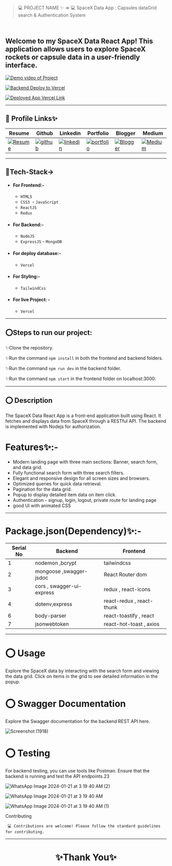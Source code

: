 

> 💻 PROJECT NAME ✨ => 💻  SpaceX Data App  : Capsules dataGrid search & Authentication System
<br>


Welcome to my SpaceX Data React App! This application allows users to explore SpaceX rockets or capsule data in a user-friendly interface.
---

<a href="https://drive.google.com/file/d/1mIMBfOcAl8kpKwiZYwqIHjUK_jJ4G5pD/view?usp=sharing">![Demo video of Project](https://img.shields.io/badge/Demo_Video_Of_Project-Click_ME-brightgreen.svg?style=plastic&logo=YouTube&logoColor=red)</a>


[![Backend Deploy to Vercel](https://img.shields.io/badge/Backend_Deployed_Vercel_Link-0A66C2?style=for-the-badge&logo=ko-fi&logoColor=white)](https://brainstormforce.onrender.com/)

[![Deployed App Vercel Link](https://img.shields.io/badge/Deployed_App_Vercel_Link-000?style=for-the-badge&logo=ko-fi&logoColor=white)](
https://learn-ecommerce-jkwy.vercel.app/)

---
## 🔗 Profile Links✨


| Resume | Github                                                                                                                                   | Linkedin                                                                                                                                                            | Portfolio                                                                                                                                    | Blogger                                                                                                                                                           | Medium                                                                                                                                    |
| ------------- | ---------------------------------------------------------------------------------------------------------------------------------------- | ------------------------------------------------------------------------------------------------------------------------------------------------------------------- | -------------------------------------------------------------------------------------------------------------------------------------------- | -------------------------------------------------------------------------------------------------------------------------------------------- | -------------------------------------------------------------------------------------------------------------------------------------------- |
| [![Resume](https://img.shields.io/badge/my_Resume-E75480?style=for-the-badge&logo=ko-fi&logoColor=white)](https://drive.google.com/file/d/1YE62u2ChjmlR-EKeqZ75UvFMg_KcY86T/view?usp=sharing) | [![github](https://img.shields.io/badge/github-1DA1F2?style=for-the-badge&logo=github&logoColor=white)](https://github.com/shikhu51197/)| [![linkedin](https://img.shields.io/badge/linkedin-0A66C2?style=for-the-badge&logo=linkedin&logoColor=white)](https://www.linkedin.com/in/shikha-gupta-12a2b5199) |[![portfolio](https://img.shields.io/badge/my_portfolio-18A303?style=for-the-badge&logo=ionic&logoColor=white)](https://shikhu51197.github.io/) |[![Blogger](https://img.shields.io/badge/Blogger-FE5A1D?style=for-the-badge&logo=Blogger&logoColor=white)](https://wwwartificial-intelligence.blogspot.com/) |[![Medium](https://img.shields.io/badge/Medium-000?style=for-the-badge&logo=Medium&logoColor=white)](https://medium.com/@sg780060) |  

---
## 💫Tech-Stack->

- #### For Frontend:-
  
   - `HTML5`
  - `CSS3`
  - `JavaScript `
  - `ReactJS`
  - `Redux`
    
 - #### For Backend:-
   
   - `NodeJS`
   - `ExpressJS`
    - `MongoDB `
     
- #### For deploy database:- 
    
   - `Vercel`
   
- #### For Styling:-
  
  - `TailwindCss`
  
- #### For live Project: -

  - `Vercel`
  
---
## ⭕Steps to run our project:

✨Clone the repository.

✨Run the command `npm install` in both the frontend and backend folders.

✨Run the command `npm run dev` in the backend folder.

✨Run the command `npm start` in the frontend folder on localhost:3000.

---

## ⭕ Description

The SpaceX Data React App is a front-end application built using React. It fetches and displays data from SpaceX through a RESTful API. The backend is implemented with Nodejs for authorization.

#  Features✨:-

- Modern landing page with three main sections: Banner, search form, and data grid.
- Fully functional search form with three search filters.
- Elegant and responsive design for all screen sizes and browsers.
- Optimized queries for quick data retrieval.
- Pagination for the data grid.
- Popup to display detailed item data on item click.
- Authentication - signup, login, logout, private route for landing page
- good UI with animated CSS

---
# Package.json(Dependency)✨:-

 | Serial No            | Backend                      |  Frontend      |
| ----------------- | ---------------------|------------------------ |
| 1 | nodemon ,bcrypt | tailwindcss |
| 2 | mongoose ,swagger-jsdoc | React Router dom |
| 3 | cors , swagger-ui-express | redux , react-icons |
| 4 | dotenv,express | react-redux , react-thunk |
| 6 | body-parser | react-toastify , react|
| 7 | jsonwebtoken | react-hot-toast  , axios|

---


# ⭕ Usage

Explore the SpaceX data by interacting with the search form and viewing the data grid. Click on items in the grid to see detailed information in the popup.


# ⭕ Swagger Documentation

Explore the Swagger documentation for the backend REST API here.

![Screenshot (1918)](https://github.com/shikhu51197/LearnEcommerce/assets/107506646/a40ab746-c645-4d7d-95d4-c5579f8cdfbe)


# ⭕ Testing
For backend testing, you can use tools like Postman. Ensure that the backend is running and test the API endpoints.23

![WhatsApp Image 2024-01-21 at 3 19 40 AM (2)](https://github.com/shikhu51197/LearnEcommerce/assets/107506646/18bc3775-6430-4546-afba-c683122f136b)

![WhatsApp Image 2024-01-21 at 3 19 40 AM](https://github.com/shikhu51197/LearnEcommerce/assets/107506646/aec19480-9f75-4871-8c1c-33c51b909109)

![WhatsApp Image 2024-01-21 at 3 19 40 AM (1)](https://github.com/shikhu51197/LearnEcommerce/assets/107506646/d710b24d-9cad-4356-87cd-44241b937b28)


Contributing

     💻 Contributions are welcome! Please follow the standard guidelines for contributing.
---


<h1 align="center">✨Thank You✨</h1>



